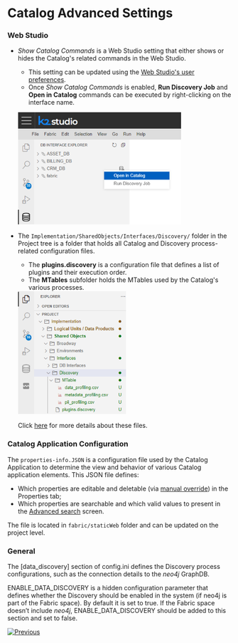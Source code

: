 <web>

# Catalog Advanced Settings

### Web Studio

* *Show Catalog Commands* is a Web Studio setting that either shows or hides the Catalog's related commands in the Web Studio. 

  * This setting can be updated using the [Web Studio's user preferences](/articles/04_fabric_studio/04_user_preferences.md). 
  * Once *Show Catalog Commands* is enabled, **Run Discovery Job** and **Open in Catalog** commands can be executed by right-clicking on the interface name.  

  ​	<img src="images/show_catalog_commands.png" style="zoom:75%;" />

* The ```Implementation/SharedObjects/Interfaces/Discovery/``` folder in the Project tree is a folder that holds all Catalog and Discovery process-related configuration files. 

  * The **plugins.discovery** is a configuration file that defines a list of plugins and their execution order. 
  * The **MTables** subfolder holds the MTables used by the Catalog's various processes.

  <img src="images/discovery_folder.png" style="zoom:75%;" />

  Click [here](/articles/39_fabric_catalog/04_plugin_framework.md) for more details about these files.

### Catalog Application Configuration

The ```properties-info.JSON``` is a configuration file used by the Catalog Application to determine the view and behavior of various Catalog application elements. This JSON file defines:
* Which properties are editable and deletable (via [manual override](07_manual_overrides.md)) in the Properties tab;
* Which properties are searchable and which valid values to present in the [Advanced search](08_search_catalog.md#advanced-search) screen.

The file is located in ```fabric/staticWeb``` folder and can be updated on the project level.

### General

The [data_discovery] section of config.ini defines the Discovery process configurations, such as the connection details to the *neo4j* GraphDB.

ENABLE_DATA_DISCOVERY is a hidden configuration parameter that defines whether the Discovery should be enabled in the system (if neo4j is part of the Fabric space). By default it is set to true. If the Fabric space doesn’t include *neo4j*, ENABLE_DATA_DISCOVERY should be added to this section and set to false.



[![Previous](/articles/images/Previous.png)](10_catalog_APIs.md)

</web>
